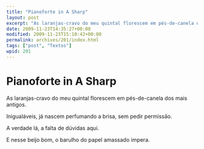 ```yaml
---
title: "Pianoforte in A Sharp"
layout: post
excerpt: "As laranjas-cravo do meu quintal florescem em pés-de-canela dos mais antigos. Inigualáveis, já nascem perfumando a brisa, sem pedir permissão. A verdade lá, a falta de dúvidas aqui. E nesse beijo bom, o barulho do papel amassado impera."
date: 2009-11-23T14:35:27+00:00
modified: 2009-11-23T15:10:42+00:00
permalink: archives/201/index.html
tags: ["post", "Textos"]
wpid: 201
---
```


# Pianoforte in A Sharp

As laranjas-cravo do meu quintal florescem em pés-de-canela dos mais antigos.

Inigualáveis, já nascem perfumando a brisa, sem pedir permissão.

A verdade lá, a falta de dúvidas aqui.

E nesse beijo bom, o barulho do papel amassado impera.